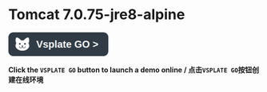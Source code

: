 # Tomcat 7.0.75-jre8-alpine

<a href="https://www.vsplate.com/?docker-compose=https://github.com/vsplate/dcenvs/tomcat/7.0.75-jre8-alpine"><img alt="VSPLATE GO" src="https://raw.githubusercontent.com/vsplate/images/master/vsgo_btn.png" width="200px"></a>

**Click the `VSPLATE GO` button to launch a demo online / 点击`VSPLATE GO`按钮创建在线环境**